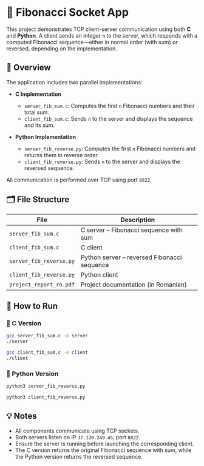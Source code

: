# 🧮 Fibonacci Socket App

This project demonstrates TCP client-server communication using both **C** and **Python**. A client sends an integer `n` to the server, which responds with a computed Fibonacci sequence—either in normal order (with sum) or reversed, depending on the implementation.

## 📌 Overview

The application includes two parallel implementations:

- **C Implementation**
  - `server_fib_sum.c`: Computes the first `n` Fibonacci numbers and their total sum.
  - `client_fib_sum.c`: Sends `n` to the server and displays the sequence and its sum.

- **Python Implementation**
  - `server_fib_reverse.py`: Computes the first `n` Fibonacci numbers and returns them in reverse order.
  - `client_fib_reverse.py`: Sends `n` to the server and displays the reversed sequence.

All communication is performed over TCP using port `8822`.

## 🗂️ File Structure

| File                    | Description                                |
|-------------------------|--------------------------------------------|
| `server_fib_sum.c`      | C server – Fibonacci sequence with sum     |
| `client_fib_sum.c`      | C client                                   |
| `server_fib_reverse.py` | Python server – reversed Fibonacci sequence|
| `client_fib_reverse.py` | Python client                              |
| `project_report_ro.pdf` | Project documentation (in Romanian)        |

## 🚀 How to Run

### 🔧 C Version

```bash
gcc server_fib_sum.c -o server
./server
```

```bash
gcc client_fib_sum.c -o client
./client
```

### 🐍 Python Version

```bash
python3 server_fib_reverse.py
```

```bash
python3 client_fib_reverse.py
```

## 💡 Notes

- All components communicate using TCP sockets.
- Both servers listen on IP `37.120.249.45`, port `8822`.
- Ensure the server is running before launching the corresponding client.
- The C version returns the original Fibonacci sequence with sum, while the Python version returns the reversed sequence.

 
